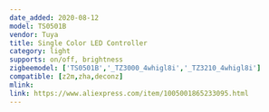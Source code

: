 ```yaml
---
date_added: 2020-08-12
model: TS0501B
vendor: Tuya
title: Single Color LED Controller 
category: light
supports: on/off, brightness
zigbeemodel: ['TS0501B','_TZ3000_4whigl8i','_TZ3210_4whigl8i']
compatible: [z2m,zha,deconz]
mlink: 
link: https://www.aliexpress.com/item/1005001865233095.html
---
```

